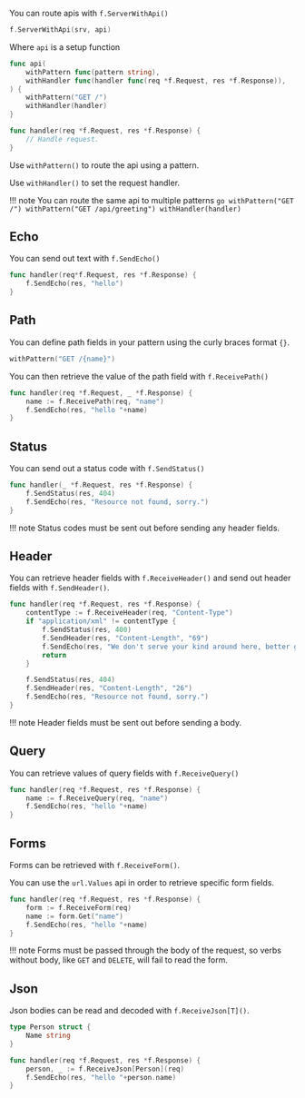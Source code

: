You can route apis with `f.ServerWithApi()`

```go
f.ServerWithApi(srv, api)
```

Where `api` is a setup function

```go
func api(
	withPattern func(pattern string),
	withHandler func(handler func(req *f.Request, res *f.Response)),
) {
    withPattern("GET /")
    withHandler(handler)
}

func handler(req *f.Request, res *f.Response) {
    // Handle request.
}
```

Use `withPattern()` to route the api using a pattern.

Use `withHandler()` to set the request handler.

!!! note
    You can route the same api to multiple patterns
    ```go
    withPattern("GET /")
    withPattern("GET /api/greeting")
    withHandler(handler)
    ```


## Echo

You can send out text with `f.SendEcho()`

```go
func handler(req*f.Request, res *f.Response) {
    f.SendEcho(res, "hello")
}
```

## Path

You can define path fields in your pattern using the curly braces format `{}`.

```go
withPattern("GET /{name}")
```

You can then retrieve the value of the path field with `f.ReceivePath()`

```go
func handler(req *f.Request, _ *f.Response) {
    name := f.ReceivePath(req, "name")
    f.SendEcho(res, "hello "+name)
}
```

## Status

You can send out a status code with `f.SendStatus()`

```go
func handler(_ *f.Request, res *f.Response) {
    f.SendStatus(res, 404)
    f.SendEcho(res, "Resource not found, sorry.")
}
```

!!! note
    Status codes must be sent out before sending any header fields.

## Header

You can retrieve header fields with `f.ReceiveHeader()` and send out header fields with `f.SendHeader()`.

```go
func handler(req *f.Request, res *f.Response) {
    contentType := f.ReceiveHeader(req, "Content-Type")
    if "application/xml" != contentType {
        f.SendStatus(res, 400)
        f.SendHeader(res, "Content-Length", "69")
        f.SendEcho(res, "We don't serve your kind around here, better get an XML encoder, heh.")
        return
    }

    f.SendStatus(res, 404)
    f.SendHeader(res, "Content-Length", "26")
    f.SendEcho(res, "Resource not found, sorry.")
}
```

!!! note
    Header fields must be sent out before sending a body.

## Query

You can retrieve values of query fields with `f.ReceiveQuery()`

```go
func handler(req *f.Request, res *f.Response) {
    name := f.ReceiveQuery(req, "name")
    f.SendEcho(res, "hello "+name)
}
```

## Forms

Forms can be retrieved with `f.ReceiveForm()`.

You can use the `url.Values` api in order to retrieve specific form fields.

```go
func handler(req *f.Request, res *f.Response) {
    form := f.ReceiveForm(req)
    name := form.Get("name")
    f.SendEcho(res, "hello "+name)
}
```

!!! note
    Forms must be passed through the body of the request, so verbs without body, like `GET` and `DELETE`, will fail to read the form.

## Json

Json bodies can be read and decoded with `f.ReceiveJson[T]()`.

```go
type Person struct {
    Name string
}

func handler(req *f.Request, res *f.Response) {
    person, _ := f.ReceiveJson[Person](req)
    f.SendEcho(res, "hello "+person.name)
}
```